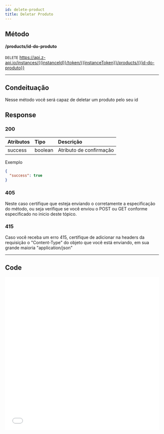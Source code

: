 ```yaml
---
id: delete-product
title: Deletar Produto
---
```


## Método

#### /products/id-do-produto

`DELETE` https://api.z-api.io/instances/{{instanceId}}/token/{{instanceToken}}/products/{{id-do-produto}}

---

## Condeituação

Nesse método você será capaz de deletar um produto pelo seu id

## Response

### 200

| Atributos | Tipo    | Descrição               |
| :-------- | :------ | :---------------------- |
| success   | boolean | Atributo de confirmação |

Exemplo

```json
{
  "success": true
}
```

### 405

Neste caso certifique que esteja enviando o corretamente a especificação do método, ou seja verifique se você enviou o POST ou GET conforme especificado no inicio deste tópico.

### 415

Caso você receba um erro 415, certifique de adicionar na headers da requisição o "Content-Type" do objeto que você está enviando, em sua grande maioria "application/json"

---

## Code

<iframe src="//api.apiembed.com/?source=https://raw.githubusercontent.com/Z-API/z-api-docs/main/json-examples/delete-product.json&targets=all" frameborder="0" scrolling="no" width="100%" height="500px" seamless></iframe>
